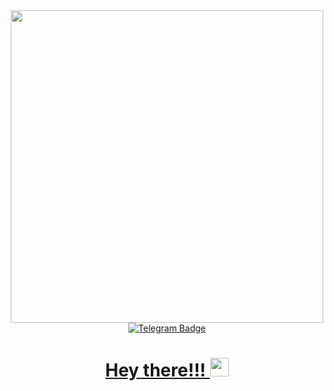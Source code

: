 <div id="header" align="center">
  <img src="https://media.giphy.com/media/qgQUggAC3Pfv687qPC/giphy.gif" width="500"/>
</div>
<div id="badges" align="center">
  <a href="https://t.me/PermUser">
    <img src="https://img.shields.io/badge/Telegram-blue?logo=telegram&logoColor=white&style=for-the-badge" alt="Telegram Badge"/>
</div>
  <h1 align="center">
  Hey there!!!
  <img src="https://media.giphy.com/media/hvRJCLFzcasrR4ia7z/giphy.gif" width="30px"/>
</h1>
